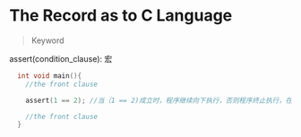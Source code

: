 # The Record as to C Language

> Keyword
  
  assert(condition_clause): 宏
  ```c
 	int void main(){
	  //the front clause

	  assert(1 == 2); //当（1 == 2)成立时，程序继续向下执行，否则程序终止执行，在console中打印相关信息(哪一行、那个文件等)

	  //the front clause
	}
  ```
